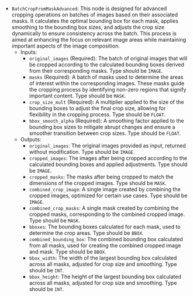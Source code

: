 - `BatchCropFromMaskAdvanced`: This node is designed for advanced cropping operations on batches of images based on their associated masks. It calculates the optimal bounding box for each mask, applies smoothing to the bounding box sizes, and adjusts the crop size dynamically to ensure consistency across the batch. This process is aimed at enhancing the focus on relevant image areas while maintaining important aspects of the image composition.
    - Inputs:
        - `original_images` (Required): The batch of original images that will be cropped according to the calculated bounding boxes derived from their corresponding masks. Type should be `IMAGE`.
        - `masks` (Required): A batch of masks used to determine the areas of interest within the corresponding images. These masks guide the cropping process by identifying non-zero regions that signify important content. Type should be `MASK`.
        - `crop_size_mult` (Required): A multiplier applied to the size of the bounding boxes to adjust the final crop size, allowing for flexibility in the cropping process. Type should be `FLOAT`.
        - `bbox_smooth_alpha` (Required): A smoothing factor applied to the bounding box sizes to mitigate abrupt changes and ensure a smoother transition between crop sizes. Type should be `FLOAT`.
    - Outputs:
        - `original_images`: The original images provided as input, returned without modification. Type should be `IMAGE`.
        - `cropped_images`: The images after being cropped according to the calculated bounding boxes and applied adjustments. Type should be `IMAGE`.
        - `cropped_masks`: The masks after being cropped to match the dimensions of the cropped images. Type should be `MASK`.
        - `combined_crop_image`: A single image created by combining the cropped images, optimized for certain use cases. Type should be `IMAGE`.
        - `combined_crop_masks`: A single mask created by combining the cropped masks, corresponding to the combined cropped image. Type should be `MASK`.
        - `bboxes`: The bounding boxes calculated for each mask, used to determine the crop areas. Type should be `BBOX`.
        - `combined_bounding_box`: The combined bounding box calculated from all masks, used for creating the combined cropped image and mask. Type should be `BBOX`.
        - `bbox_width`: The width of the largest bounding box calculated across all masks, adjusted for crop size and smoothing. Type should be `INT`.
        - `bbox_height`: The height of the largest bounding box calculated across all masks, adjusted for crop size and smoothing. Type should be `INT`.
